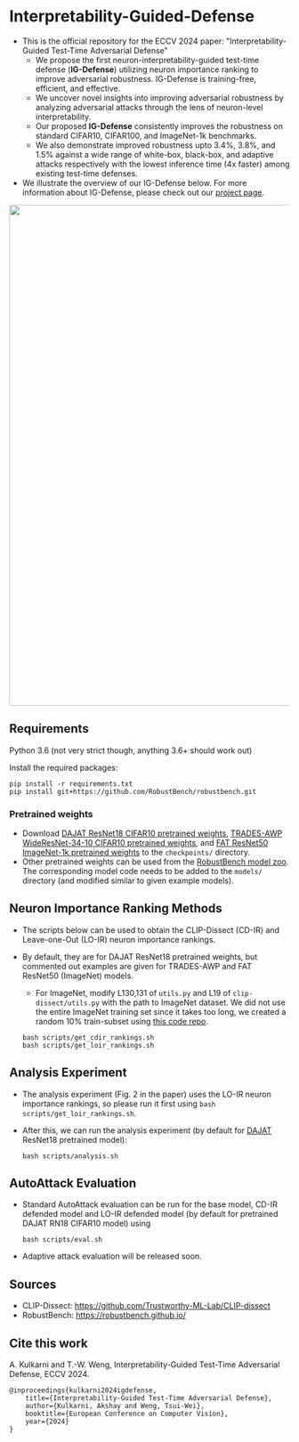 # Interpretability-Guided-Defense

* This is the official repository for the ECCV 2024 paper: "Interpretability-Guided Test-Time Adversarial Defense"
  * We propose the first neuron-interpretability-guided test-time defense (**IG-Defense**) utilizing neuron importance ranking to improve adversarial robustness. IG-Defense is training-free, efficient, and effective.
  * We uncover novel insights into improving adversarial robustness by analyzing adversarial attacks through the lens of neuron-level interpretability.
  * Our proposed **IG-Defense** consistently improves the robustness on standard CIFAR10, CIFAR100, and ImageNet-1k benchmarks.
  * We also demonstrate improved robustness upto 3.4\%, 3.8\%, and 1.5\% against a wide range of white-box, black-box, and adaptive attacks respectively with the lowest inference time (4x faster) among existing test-time defenses.
* We illustrate the overview of our IG-Defense below. For more information about IG-Defense, please check out our [project page](https://lilywenglab.github.io/Interpretability-Guided-Defense/).

<p align="center">
<img src="https://github.com/user-attachments/assets/5cd73bf7-c8c7-4707-8828-a6be5ad21c64" width="900">
</p>

## Requirements

Python 3.6 (not very strict though, anything 3.6+ should work out)

Install the required packages:
```
pip install -r requirements.txt
pip install git+https://github.com/RobustBench/robustbench.git
```

### Pretrained weights

* Download [DAJAT ResNet18 CIFAR10 pretrained weights](https://drive.google.com/uc?id=1m5vhdzIUUKhDbsZdOG9z76Eyp6f4xe_f), [TRADES-AWP WideResNet-34-10 CIFAR10 pretrained weights](https://drive.google.com/uc?id=1hlVTLZkveYGWpE9-46Wp5NVZt1slz-1T), and [FAT ResNet50 ImageNet-1k pretrained weights](https://drive.google.com/uc?id=1UrNEtLWs-fjlM2GPb1JpBGtpffDuHH_4) to the `checkpoints/` directory.
* Other pretrained weights can be used from the [RobustBench model zoo](https://github.com/RobustBench/robustbench/tree/master/robustbench/model_zoo). The corresponding model code needs to be added to the `models/` directory (and modified similar to given example models).

## Neuron Importance Ranking Methods

* The scripts below can be used to obtain the CLIP-Dissect (CD-IR) and Leave-one-Out (LO-IR) neuron importance rankings.
* By default, they are for DAJAT ResNet18 pretrained weights, but commented out examples are given for TRADES-AWP and FAT ResNet50 (ImageNet) models.
    * For ImageNet, modify L130,131 of `utils.py` and L19 of `clip-dissect/utils.py` with the path to ImageNet dataset. We did not use the entire ImageNet training set since it takes too long, we created a random 10% train-subset using [this code repo](https://github.com/BenediktAlkin/ImageNetSubsetGenerator).

    ```
    bash scripts/get_cdir_rankings.sh
    bash scripts/get_loir_rankings.sh
    ```

## Analysis Experiment

* The analysis experiment (Fig. 2 in the paper) uses the LO-IR neuron importance rankings, so please run it first using `bash scripts/get_loir_rankings.sh`.
* After this, we can run the analysis experiment (by default for [DAJAT](https://arxiv.org/abs/2210.15318) ResNet18 pretrained model):

    ```
    bash scripts/analysis.sh
    ```

## AutoAttack Evaluation

* Standard AutoAttack evaluation can be run for the base model, CD-IR defended model and LO-IR defended model (by default for pretrained DAJAT RN18 CIFAR10 model) using

    ```
    bash scripts/eval.sh
    ```

* Adaptive attack evaluation will be released soon.

## Sources
* CLIP-Dissect: https://github.com/Trustworthy-ML-Lab/CLIP-dissect
* RobustBench: https://robustbench.github.io/

## Cite this work
A. Kulkarni and T.-W. Weng, Interpretability-Guided Test-Time Adversarial Defense, ECCV 2024.

```
@inproceedings{kulkarni2024igdefense,
    title={Interpretability-Guided Test-Time Adversarial Defense},
    author={Kulkarni, Akshay and Weng, Tsui-Wei},
    booktitle={European Conference on Computer Vision},
    year={2024}
}
```
